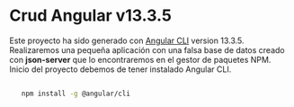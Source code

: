 # Crud Angular v13.3.5

Este proyecto ha sido generado con [Angular CLI](https://github.com/angular/angular-cli) version 13.3.5. Realizaremos una pequeña aplicación con una falsa base de datos creado con <b>json-server</b> que lo encontraremos en el gestor de paquetes NPM.
Inicio del proyecto debemos de tener instalado Angular CLI.

```bash

   npm install -g @angular/cli

```
